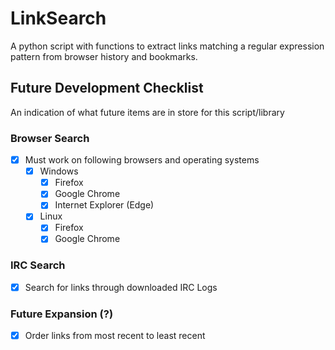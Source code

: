 # LinkSearch
 A python script with functions to extract links matching a regular expression pattern from browser history and bookmarks.

## Future Development Checklist
An indication of what future items are in store for this script/library

### Browser Search
- [x] Must work on following browsers and operating systems
    - [x] Windows
        - [x] Firefox
        - [x] Google Chrome
        - [x] Internet Explorer (Edge)
    - [x] Linux
        - [x] Firefox
        - [x] Google Chrome

### IRC Search
- [x] Search for links through downloaded IRC Logs

### Future Expansion (?)
- [x] Order links from most recent to least recent